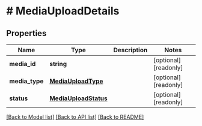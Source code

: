 # # MediaUploadDetails

## Properties

Name | Type | Description | Notes
------------ | ------------- | ------------- | -------------
**media_id** | **string** |  | [optional] [readonly]
**media_type** | [**MediaUploadType**](MediaUploadType.md) |  | [optional] [readonly]
**status** | [**MediaUploadStatus**](MediaUploadStatus.md) |  | [optional] [readonly]

[[Back to Model list]](../../README.md#models) [[Back to API list]](../../README.md#endpoints) [[Back to README]](../../README.md)
